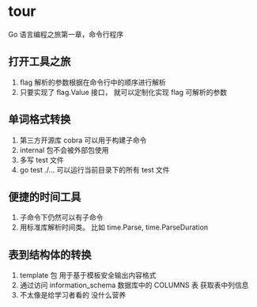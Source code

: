 # tour
Go 语言编程之旅第一章，命令行程序

## 打开工具之旅
1. flag 解析的参数根据在命令行中的顺序进行解析
2. 只要实现了 flag.Value 接口， 就可以定制化实现 flag 可解析的参数

## 单词格式转换
1. 第三方开源库 cobra 可以用于构建子命令
2. internal 包不会被外部包使用
3. 多写 test 文件
4. go test ./... 可以运行当前目录下的所有 test 文件

## 便捷的时间工具
1. 子命令下仍然可以有子命令
2. 用标准库解析时间类。 比如 time.Parse, time.ParseDuration

## 表到结构体的转换
1. template 包 用于基于模板安全输出内容格式
2. 通过访问 information_schema 数据库中的 COLUMNS 表 获取表中列信息
3. 不太像是给学习者看的 没什么营养
